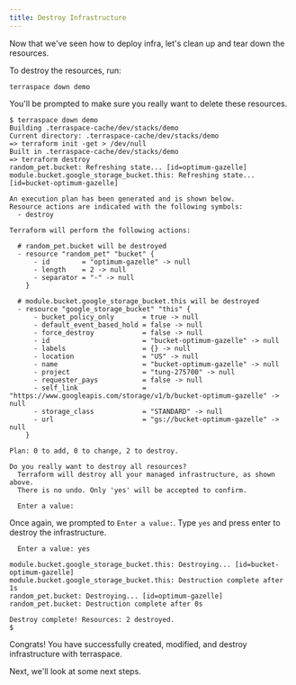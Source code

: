 ```yaml
---
title: Destroy Infrastructure
---
```


Now that we've seen how to deploy infra, let's clean up and tear down the resources.

To destroy the resources, run:

    terraspace down demo

You'll be prompted to make sure you really want to delete these resources.

    $ terraspace down demo
    Building .terraspace-cache/dev/stacks/demo
    Current directory: .terraspace-cache/dev/stacks/demo
    => terraform init -get > /dev/null
    Built in .terraspace-cache/dev/stacks/demo
    => terraform destroy
    random_pet.bucket: Refreshing state... [id=optimum-gazelle]
    module.bucket.google_storage_bucket.this: Refreshing state... [id=bucket-optimum-gazelle]

    An execution plan has been generated and is shown below.
    Resource actions are indicated with the following symbols:
      - destroy

    Terraform will perform the following actions:

      # random_pet.bucket will be destroyed
      - resource "random_pet" "bucket" {
          - id        = "optimum-gazelle" -> null
          - length    = 2 -> null
          - separator = "-" -> null
        }

      # module.bucket.google_storage_bucket.this will be destroyed
      - resource "google_storage_bucket" "this" {
          - bucket_policy_only       = true -> null
          - default_event_based_hold = false -> null
          - force_destroy            = false -> null
          - id                       = "bucket-optimum-gazelle" -> null
          - labels                   = {} -> null
          - location                 = "US" -> null
          - name                     = "bucket-optimum-gazelle" -> null
          - project                  = "tung-275700" -> null
          - requester_pays           = false -> null
          - self_link                = "https://www.googleapis.com/storage/v1/b/bucket-optimum-gazelle" -> null
          - storage_class            = "STANDARD" -> null
          - url                      = "gs://bucket-optimum-gazelle" -> null
        }

    Plan: 0 to add, 0 to change, 2 to destroy.

    Do you really want to destroy all resources?
      Terraform will destroy all your managed infrastructure, as shown above.
      There is no undo. Only 'yes' will be accepted to confirm.

      Enter a value:

Once again, we prompted to `Enter a value:`. Type `yes` and press enter to destroy the infrastructure.

      Enter a value: yes

    module.bucket.google_storage_bucket.this: Destroying... [id=bucket-optimum-gazelle]
    module.bucket.google_storage_bucket.this: Destruction complete after 1s
    random_pet.bucket: Destroying... [id=optimum-gazelle]
    random_pet.bucket: Destruction complete after 0s

    Destroy complete! Resources: 2 destroyed.
    $

Congrats! You have successfully created, modified, and destroy infrastructure with terraspace.

Next, we'll look at some next steps.
